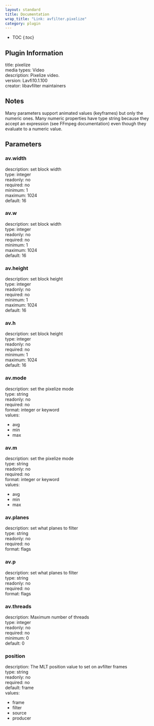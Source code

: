 ```yaml
---
layout: standard
title: Documentation
wrap_title: "Link: avfilter.pixelize"
category: plugin
---
```

* TOC
{:toc}

## Plugin Information

title: pixelize  
media types:
Video  
description: Pixelize video.  
version: Lavfi10.1.100  
creator: libavfilter maintainers  

## Notes

Many parameters support animated values (keyframes) but only the numeric ones. Many numeric properties have type string because they accept an expression (see FFmpeg documentation) even though they evaluate to a numeric value.

## Parameters

### av.width

  
description:
set block width  
type: integer  
readonly: no  
required: no  
minimum: 1  
maximum: 1024  
default: 16  

### av.w

  
description:
set block width  
type: integer  
readonly: no  
required: no  
minimum: 1  
maximum: 1024  
default: 16  

### av.height

  
description:
set block height  
type: integer  
readonly: no  
required: no  
minimum: 1  
maximum: 1024  
default: 16  

### av.h

  
description:
set block height  
type: integer  
readonly: no  
required: no  
minimum: 1  
maximum: 1024  
default: 16  

### av.mode

  
description:
set the pixelize mode  
type: string  
readonly: no  
required: no  
format: integer or keyword  
values:  

* avg
* min
* max

### av.m

  
description:
set the pixelize mode  
type: string  
readonly: no  
required: no  
format: integer or keyword  
values:  

* avg
* min
* max

### av.planes

  
description:
set what planes to filter  
type: string  
readonly: no  
required: no  
format: flags  

### av.p

  
description:
set what planes to filter  
type: string  
readonly: no  
required: no  
format: flags  

### av.threads

  
description:
Maximum number of threads  
type: integer  
readonly: no  
required: no  
minimum: 0  
default: 0  

### position

  
description:
The MLT position value to set on avfilter frames  
type: string  
readonly: no  
required: no  
default: frame  
values:  

* frame
* filter
* source
* producer

